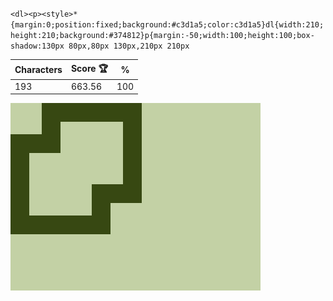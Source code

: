 `<dl><p><style>*{margin:0;position:fixed;background:#c3d1a5;color:c3d1a5}dl{width:210;height:210;background:#374812}p{margin:-50;width:100;height:100;box-shadow:130px 80px,80px 130px,210px 210px`

| Characters | Score 🏆 | %   |
| ---------- | -------- | --- |
| 193        | 663.56   | 100 |

![](/2024/Sep2024/28/20240928.png)
